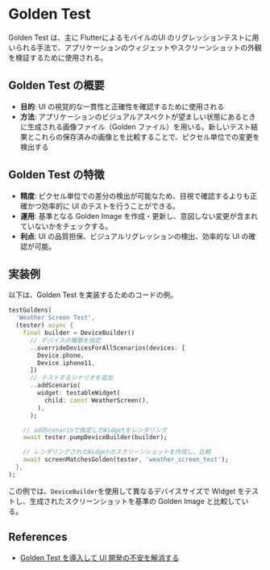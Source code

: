 # Golden Test

Golden Test は、主に FlutterによるモバイルのUI のリグレッションテストに用いられる手法で、アプリケーションのウィジェットやスクリーンショットの外観を検証するために使用される。

## Golden Test の概要

- **目的**: UI の視覚的な一貫性と正確性を確認するために使用される
- **方法**: アプリケーションのビジュアルアスペクトが望ましい状態にあるときに生成される画像ファイル（Golden ファイル）を用いる。新しいテスト結果とこれらの保存済みの画像とを比較することで、ピクセル単位での変更を検出する

## Golden Test の特徴

- **精度**: ピクセル単位での差分の検出が可能なため、目視で確認するよりも正確かつ効率的に UI のテストを行うことができる。
- **運用**: 基準となる Golden Image を作成・更新し、意図しない変更が含まれていないかをチェックする。
- **利点**: UI の品質担保、ビジュアルリグレッションの検出、効率的な UI の確認が可能。

## 実装例

以下は、Golden Test を実装するためのコードの例。

```dart
testGoldens(
  'Weather Screen Test',
  (tester) async {
    final builder = DeviceBuilder()
      // デバイスの種類を指定
      ..overrideDevicesForAllScenarios(devices: [
        Device.phone,
        Device.iphone11,
      ])
      // テストするシナリオを追加
      ..addScenario(
        widget: testableWidget(
          child: const WeatherScreen(),
        ),
      );

    // addScenarioで指定したWidgetをレンダリング
    await tester.pumpDeviceBuilder(builder);

    // レンダリングされたWidgetのスクリーンショットを作成し、比較
    await screenMatchesGolden(tester, 'weather_screen_test');
  },
);
```

この例では、`DeviceBuilder`を使用して異なるデバイスサイズで Widget をテストし、生成されたスクリーンショットを基準の Golden Image と比較している。

## References

- [Golden Test を導入して UI 開発の不安を解消する](https://zenn.dev/taisei_dev/articles/f88b46aad05dba)
